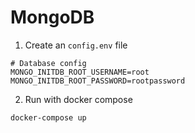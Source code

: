 # MongoDB

1. Create an `config.env` file
```
# Database config
MONGO_INITDB_ROOT_USERNAME=root
MONGO_INITDB_ROOT_PASSWORD=rootpassword
```

2. Run with docker compose
```
docker-compose up
```
